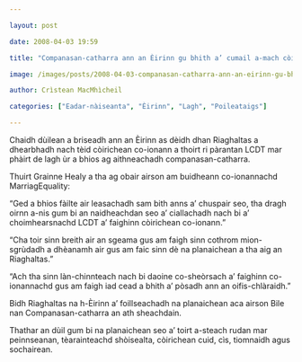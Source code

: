 ```yaml
---

layout: post

date: 2008-04-03 19:59

title: "Companasan-catharra ann an Èirinn gu bhith a’ cumail a-mach còirichean airson pàrantan LCDT"

image: /images/posts/2008-04-03-companasan-catharra-ann-an-eirinn-gu-bhith-a-cumail-a-mach-coirichean-airson-parantan-lcdt.webp

author: Crìstean MacMhìcheil

categories: ["Eadar-nàiseanta", "Èirinn", "Lagh", "Poileataigs"]

---
```


Chaidh dùilean a briseadh ann an Èirinn as dèidh dhan Riaghaltas a dhearbhadh nach tèid còirichean co-ionann a thoirt ri pàrantan LCDT mar phàirt de lagh ùr a bhios ag aithneachadh companasan-catharra.

Thuirt Grainne Healy a tha ag obair airson am buidheann co-ionannachd MarriagEquality:

“Ged a bhios fàilte air leasachadh sam bith anns a’ chuspair seo, tha dragh oirnn a-nis gum bi an naidheachdan seo a’ ciallachadh nach bi a’ choimhearsnachd LCDT a’ faighinn còirichean co-ionann.”

“Cha toir sinn breith air an sgeama gus am faigh sinn cothrom mion-sgrùdadh a dhèanamh air gus am faic sinn dè na planaichean a tha aig an Riaghaltas.”

“Ach tha sinn làn-chinnteach nach bi daoine co-sheòrsach a’ faighinn co-ionannachd gus am faigh iad cead a bhith a’ pòsadh ann an oifis-chlàraidh.”

Bidh Riaghaltas na h-Èirinn a’ foillseachadh na planaichean aca airson Bile nan Companasan-catharra an ath sheachdain.

Thathar an dùil gum bi na planaichean seo a’ toirt a-steach rudan mar peinnseanan, tèarainteachd shòisealta, còirichean cuid, cìs, tiomnaidh agus sochairean.
